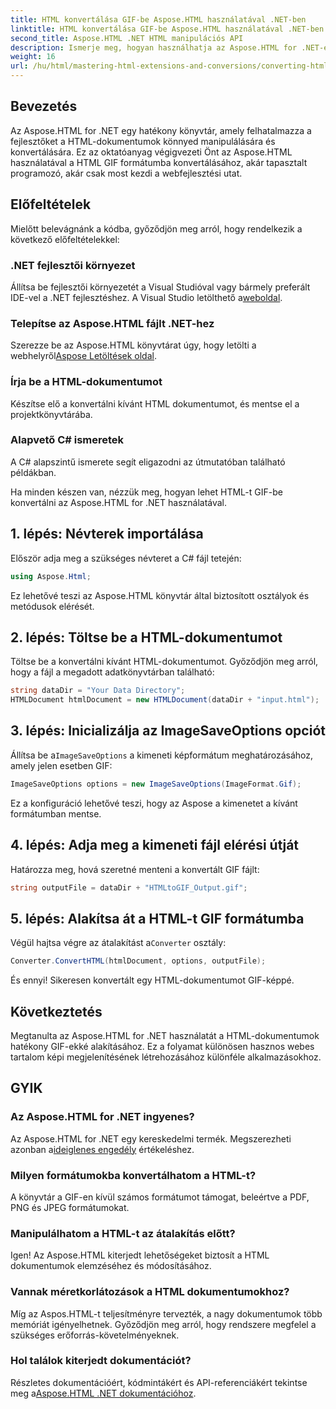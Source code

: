 ```yaml
---
title: HTML konvertálása GIF-be Aspose.HTML használatával .NET-ben
linktitle: HTML konvertálása GIF-be Aspose.HTML használatával .NET-ben
second_title: Aspose.HTML .NET HTML manipulációs API
description: Ismerje meg, hogyan használhatja az Aspose.HTML for .NET-et a HTML-dokumentumok zökkenőmentes GIF-képekké alakításához. Ez az átfogó útmutató lépésről lépésre végigvezeti Önt.
weight: 16
url: /hu/html/mastering-html-extensions-and-conversions/converting-html-to-gif/
---
```

## Bevezetés

Az Aspose.HTML for .NET egy hatékony könyvtár, amely felhatalmazza a fejlesztőket a HTML-dokumentumok könnyed manipulálására és konvertálására. Ez az oktatóanyag végigvezeti Önt az Aspose.HTML használatával a HTML GIF formátumba konvertálásához, akár tapasztalt programozó, akár csak most kezdi a webfejlesztési utat.

## Előfeltételek

Mielőtt belevágnánk a kódba, győződjön meg arról, hogy rendelkezik a következő előfeltételekkel:

### .NET fejlesztői környezet 

 Állítsa be fejlesztői környezetét a Visual Studióval vagy bármely preferált IDE-vel a .NET fejlesztéshez. A Visual Studio letölthető a[weboldal](https://visualstudio.microsoft.com/downloads/).

### Telepítse az Aspose.HTML fájlt .NET-hez

 Szerezze be az Aspose.HTML könyvtárat úgy, hogy letölti a webhelyről[Aspose Letöltések oldal](https://releases.aspose.com/html/net/).

### Írja be a HTML-dokumentumot

Készítse elő a konvertálni kívánt HTML dokumentumot, és mentse el a projektkönyvtárába.

### Alapvető C# ismeretek

A C# alapszintű ismerete segít eligazodni az útmutatóban található példákban.

Ha minden készen van, nézzük meg, hogyan lehet HTML-t GIF-be konvertálni az Aspose.HTML for .NET használatával.

## 1. lépés: Névterek importálása

Először adja meg a szükséges névteret a C# fájl tetején:

```csharp
using Aspose.Html;
```

Ez lehetővé teszi az Aspose.HTML könyvtár által biztosított osztályok és metódusok elérését.

## 2. lépés: Töltse be a HTML-dokumentumot

Töltse be a konvertálni kívánt HTML-dokumentumot. Győződjön meg arról, hogy a fájl a megadott adatkönyvtárban található:

```csharp
string dataDir = "Your Data Directory";
HTMLDocument htmlDocument = new HTMLDocument(dataDir + "input.html");
```

## 3. lépés: Inicializálja az ImageSaveOptions opciót

 Állítsa be a`ImageSaveOptions` a kimeneti képformátum meghatározásához, amely jelen esetben GIF:

```csharp
ImageSaveOptions options = new ImageSaveOptions(ImageFormat.Gif);
```

Ez a konfiguráció lehetővé teszi, hogy az Aspose a kimenetet a kívánt formátumban mentse.

## 4. lépés: Adja meg a kimeneti fájl elérési útját

Határozza meg, hová szeretné menteni a konvertált GIF fájlt:

```csharp
string outputFile = dataDir + "HTMLtoGIF_Output.gif";
```

## 5. lépés: Alakítsa át a HTML-t GIF formátumba

 Végül hajtsa végre az átalakítást a`Converter` osztály:

```csharp
Converter.ConvertHTML(htmlDocument, options, outputFile);
```

És ennyi! Sikeresen konvertált egy HTML-dokumentumot GIF-képpé.

## Következtetés

Megtanulta az Aspose.HTML for .NET használatát a HTML-dokumentumok hatékony GIF-ekké alakításához. Ez a folyamat különösen hasznos webes tartalom képi megjelenítésének létrehozásához különféle alkalmazásokhoz.

## GYIK

### Az Aspose.HTML for .NET ingyenes?  
 Az Aspose.HTML for .NET egy kereskedelmi termék. Megszerezheti azonban a[ideiglenes engedély](https://purchase.conholdate.com/temporary-license/) értékeléshez.

### Milyen formátumokba konvertálhatom a HTML-t?  
A könyvtár a GIF-en kívül számos formátumot támogat, beleértve a PDF, PNG és JPEG formátumokat.

### Manipulálhatom a HTML-t az átalakítás előtt?  
Igen! Az Aspose.HTML kiterjedt lehetőségeket biztosít a HTML dokumentumok elemzéséhez és módosításához.

### Vannak méretkorlátozások a HTML dokumentumokhoz?  
Míg az Aspos.HTML-t teljesítményre tervezték, a nagy dokumentumok több memóriát igényelhetnek. Győződjön meg arról, hogy rendszere megfelel a szükséges erőforrás-követelményeknek.

### Hol találok kiterjedt dokumentációt?  
 Részletes dokumentációért, kódmintákért és API-referenciákért tekintse meg a[Aspose.HTML .NET dokumentációhoz](https://reference.aspose.com/html/net/).